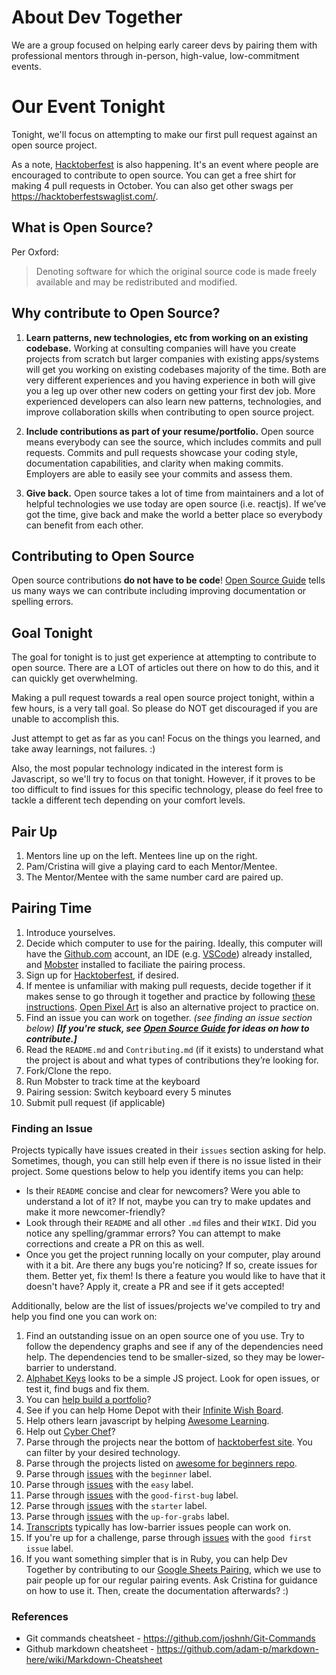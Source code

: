 # About Dev Together
We are a group focused on helping early career devs by pairing them with professional mentors through in-person, high-value, low-commitment events.

# Our Event Tonight

Tonight, we'll focus on attempting to make our first pull request against an open source project.

As a note, [Hacktoberfest](https://hacktoberfest.digitalocean.com/) is also happening. It's an event where people are encouraged to contribute to open source. You can get a free shirt for making 4 pull requests in October. You can also get other swags per https://hacktoberfestswaglist.com/.

## What is Open Source?
Per Oxford:
>Denoting software for which the original source code is made freely available and may be redistributed and modified.

## Why contribute to Open Source?

1. **Learn patterns, new technologies, etc from working on an existing codebase.** Working at consulting companies will have you create projects from scratch but larger companies with existing apps/systems will get you working on existing codebases majority of the time. Both are very different experiences and you having experience in both will give you a leg up over other new coders on getting your first dev job. More experienced developers can also learn new patterns, technologies, and improve collaboration skills when contributing to open source project.

1. **Include contributions as part of your resume/portfolio.** Open source means everybody can see the source, which includes commits and pull requests. Commits and pull requests showcase your coding style, documentation capabilities, and clarity when making commits. Employers are able to easily see your commits and assess them.

1. **Give back.** Open source takes a lot of time from maintainers and a lot of helpful technologies we use today are open source (i.e. reactjs). If we’ve got the time, give back and make the world a better place so everybody can benefit from each other.

## Contributing to Open Source

Open source contributions **do not have to be code**! [Open Source Guide](https://opensource.guide/how-to-contribute/) tells us many ways we can contribute including improving documentation or spelling errors.

## Goal Tonight

The goal for tonight is to just get experience at attempting to contribute to open source. There are a LOT of articles out there on how to do this, and it can quickly get overwhelming.

Making a pull request towards a real open source project tonight, within a few hours, is a very tall goal. So please do NOT get discouraged if you are unable to accomplish this.

Just attempt to get as far as you can! Focus on the things you learned, and take away learnings, not failures. :)

Also, the most popular technology indicated in the interest form is Javascript, so we'll try to focus on that tonight. However, if it proves to be too difficult to find issues for this specific technology, please do feel free to tackle a different tech depending on your comfort levels.

## Pair Up
1. Mentors line up on the left. Mentees line up on the right.
2. Pam/Cristina will give a playing card to each Mentor/Mentee.
3. The Mentor/Mentee with the same number card are paired up.

## Pairing Time
1. Introduce yourselves.
1. Decide which computer to use for the pairing. Ideally, this computer will have the [Github.com](https://www.github.com) account, an IDE (e.g. [VSCode](https://code.visualstudio.com/)) already installed, and [Mobster](http://mobster.cc/) installed to faciliate the pairing process.
1. Sign up for [Hacktoberfest](https://hacktoberfest.digitalocean.com/), if desired.
1. If mentee is unfamiliar with making pull requests, decide together if it makes sense to go through it together and practice by following [these instructions](https://github.com/firstcontributions/first-contributions). [Open Pixel Art](https://github.com/twilio-labs/open-pixel-art) is also an alternative project to practice on.
1. Find an issue you can work on together. *(see finding an issue section below)* __*[If you're stuck, see [Open Source Guide](https://opensource.guide/how-to-contribute/) for ideas on how to contribute.]*__
1. Read the `README.md` and `Contributing.md` (if it exists) to understand what the project is about and what types of contributions they’re looking for.
1. Fork/Clone the repo.
1. Run Mobster to track time at the keyboard
1. Pairing session: Switch keyboard every 5 minutes
1. Submit pull request (if applicable)

### Finding an Issue

Projects typically have issues created in their `issues` section asking for help. Sometimes, though, you can still help even if there is no issue listed in their project. Some questions below to help you identify items you can help:
* Is their `README` concise and clear for newcomers? Were you able to understand a lot of it? If not, maybe you can try to make updates and make it more newcomer-friendly?
* Look through their `README` and all other `.md` files and their `WIKI`. Did you notice any spelling/grammar errors? You can attempt to make corrections and create a PR on this as well.
* Once you get the project running locally on your computer, play around with it a bit. Are there any bugs you're noticing? If so, create issues for them. Better yet, fix them! Is there a feature you would like to have that it doesn't have? Apply it, create a PR and see if it gets accepted!

Additionally, below are the list of issues/projects we've compiled to try and help you find one you can work on:

1. Find an outstanding issue on an open source one of you use. Try to follow the dependency graphs and see if any of the dependencies need help. The dependencies tend to be smaller-sized, so they may be lower-barrier to understand.
1. [Alphabet Keys](https://github.com/ericadamski/alphabet-keys) looks to be a simple JS project. Look for open issues, or test it, find bugs and fix them.
1. You can [help build a portfolio](https://github.com/BennyCarlsson/MyPortfolio-Hacktoberfest2019)?
1. See if you can help Home Depot with their [Infinite Wish Board](https://github.com/homedepot/infinite-wish-board).
1. Help others learn javascript by helping [Awesome Learning](https://github.com/wayfair/awesome-learning).
1. Help out [Cyber Chef](https://github.com/gchq/CyberChef)?
1. Parse through the projects near the bottom of [hacktoberfest site](https://hacktoberfest.digitalocean.com/). You can filter by your desired technology.
1. Parse through the projects listed on [awesome for beginners repo](https://github.com/mungell/awesome-for-beginners).
1. Parse through [issues](https://github.com/search?q=is%3Aissue+is%3Aopen+label%3Abeginner&state=open&type=Issues) with the `beginner` label.
1. Parse through [issues](https://github.com/search?q=is%3Aissue+is%3Aopen+label%3Aeasy&type=Issues) with the `easy` label.
1. Parse through [issues](https://github.com/search?l=JavaScript&q=is%3Aissue+is%3Aopen+label%3Agood-first-bug&type=Issues) with the `good-first-bug` label.
1. Parse through [issues](https://github.com/search?l=JavaScript&q=is%3Aissue+is%3Aopen+label%3Astarter&type=Issues) with the `starter` label.
1. Parse through [issues](https://github.com/search?l=JavaScript&q=is%3Aissue+is%3Aopen+label%3Aup-for-grabs&type=Issues) with the `up-for-grabs` label.
1. [Transcripts](https://github.com/thechangelog/transcripts) typically has low-barrier issues people can work on.
1. If you're up for a challenge, parse through [issues](https://github.com/search?l=JavaScript&q=is%3Aissue+is%3Aopen+label%3A%22good+first+issue%22&type=Issues) with the `good first issue` label.
1. If you want something simpler that is in Ruby, you can help Dev Together by contributing to our [Google Sheets Pairing](https://github.com/cristinaruth/google-sheets-pairing), which we use to pair people up for our regular pairing events. Ask Cristina for guidance on how to use it. Then, create the documentation afterwards? :)

### References
* Git commands cheatsheet - https://github.com/joshnh/Git-Commands
* Github markdown cheatsheet - https://github.com/adam-p/markdown-here/wiki/Markdown-Cheatsheet
